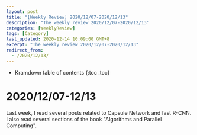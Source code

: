 ```yaml
---
layout: post
title: "[Weekly Review] 2020/12/07-2020/12/13"
description: "The weekly review 2020/12/07-2020/12/13"
categories: [WeeklyReview]
tags: [Category]
last_updated: 2020-12-14 10:09:00 GMT+8
excerpt: "The weekly review 2020/12/07-2020/12/13"
redirect_from:
  - /2020/12/13/
---
```


* Kramdown table of contents
{:toc .toc}
# 2020/12/07-12/13

Last week, I read several posts related to Capsule Network and fast R-CNN. I also read several sections of the book "Algorithms and Parallel Computing".